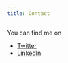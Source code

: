 ```yaml
---
title: Contact
---
```


You can find me on

* [Twitter](https://twitter.com/mioalter)
* [LinkedIn](https://www.linkedin.com/in/mioalter)
